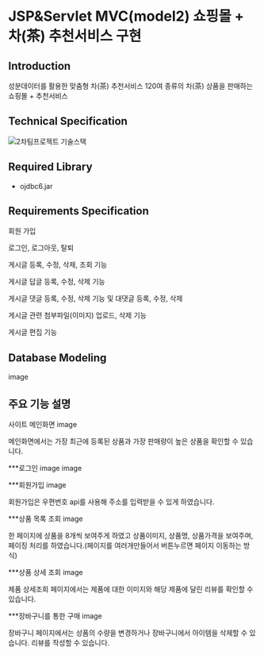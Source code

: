 # JSP&Servlet MVC(model2) 쇼핑몰 + 차(茶) 추천서비스 구현

## Introduction
성분데이터를 활용한 맞춤형 차(茶) 추천서비스
120여 종류의 차(茶) 상품을 판매하는 쇼핑몰 + 추천서비스



## Technical Specification
![2차팀프로젝트 기술스택](https://user-images.githubusercontent.com/67885590/101494285-7845dc80-39aa-11eb-89f4-c9b2014ab7d0.PNG)



## Required Library

- ojdbc6.jar


## Requirements Specification
회원 가입

로그인, 로그아웃, 탈퇴

게시글 등록, 수정, 삭제, 조회 기능

게시글 답글 등록, 수정, 삭제 기능

게시글 댓글 등록, 수정, 삭제 기능 및 대댓글 등록, 수정, 삭제

게시글 관련 첨부파일(이미지) 업로드, 삭제 기능

게시글 편집 기능


## Database Modeling
image


## 주요 기능 설명
사이트 메인화면
image

메인화면에서는 가장 최근에 등록된 상품과 가장 판매량이 높은 상품을 확인할 수 있습니다.



***로그인
image image


***회원가입
image

회원가입은 우편번호 api를 사용해 주소를 입력받을 수 있게 하였습니다.



***상품 목록 조회
image

한 페이지에 상품을 8개씩 보여주게 하였고
상품이미지, 상품명, 상품가격을 보여주며, 페이징 처리를 하였습니다.(페이지를 여러개만들어서 버튼누르면 페이지 이동하는 방식)



***상품 상세 조회
image

제품 상세조회 페이지에서는 제품에 대한 이미지와 해당 제품에 달린 리뷰를 확인할 수 있습니다.



***장바구니를 통한 구매
image

장바구니 페이지에서는 상품의 수량을 변경하거나 장바구니에서 아이템을 삭제할 수 있습니다.  리뷰를 작성할 수 있습니다.

